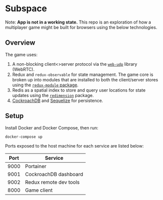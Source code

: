 # Subspace

Note: **App is not in a working state.** This repo is an exploration of how a multiplayer game might be built for browsers using the below technologies.

## Overview

The game uses:

1. A non-blocking client<>server protocol via the [`web-udp`](https://github.com/osofour/web-udp) library (WebRTC).
2. Redux and `redux-observable` for state management. The game core is broken up into modules that are installed to both the client/server stores using the [`redux-module` package](packages/redux-module).
3. Redis as a spatial index to store and query user locations for state updates using the [`redimension`](packages/redimension) package.
4. [CockroachDB](docker-compose.yml#L3) and [Sequelize](packages/server/src/data/index.js) for persistence.

## Setup

Install Docker and Docker Compose, then run:
```sh
docker-compose up
```

Ports exposed to the host machine for each service are listed below:

| Port | Service                |
|------|------------------------|
| 9000 | Portainer              |
| 9001 | CockroachDB dashboard  |
| 9002 | Redux remote dev tools |
| 8000 | Game client            |